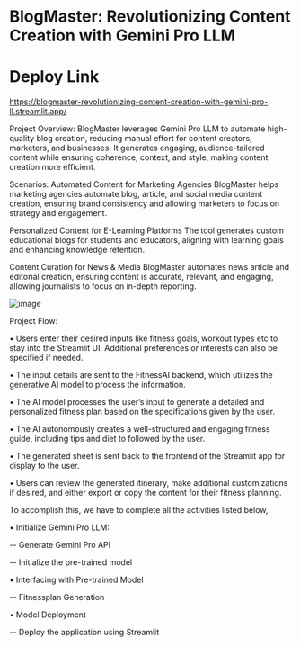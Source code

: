 # BlogMaster: Revolutionizing Content Creation with Gemini Pro LLM

# Deploy Link

https://blogmaster-revolutionizing-content-creation-with-gemini-pro-ll.streamlit.app/



Project Overview:
BlogMaster leverages Gemini Pro LLM to automate high-quality blog creation, reducing manual effort for content creators, marketers, and businesses. It generates engaging, audience-tailored content while ensuring coherence, context, and style, making content creation more efficient.

Scenarios:
Automated Content for Marketing Agencies
BlogMaster helps marketing agencies automate blog, article, and social media content creation, ensuring brand consistency and allowing marketers to focus on strategy and engagement.

Personalized Content for E-Learning Platforms
The tool generates custom educational blogs for students and educators, aligning with learning goals and enhancing knowledge retention.

Content Curation for News & Media
BlogMaster automates news article and editorial creation, ensuring content is accurate, relevant, and engaging, allowing journalists to focus on in-depth reporting.


![image](https://github.com/user-attachments/assets/0b171e4c-5295-448a-8850-ab462c45004c)


Project Flow:

• Users enter their desired inputs like fitness goals, workout types etc to stay into the Streamlit UI. Additional preferences or interests can also be specified if needed.

• The input details are sent to the FitnessAI backend, which utilizes the generative AI model to process the information.

• The AI model processes the user’s input to generate a detailed and personalized fitness plan based on the specifications given by the user.

• The AI autonomously creates a well-structured and engaging fitness guide, including tips and diet to followed by the user.

• The generated sheet is sent back to the frontend of the Streamlit app for display to the user.

• Users can review the generated itinerary, make additional customizations if desired, and either export or copy the content for their fitness planning.

To accomplish this, we have to complete all the activities listed below,

•	Initialize Gemini Pro LLM:

-- Generate Gemini Pro API
  
-- Initialize the pre-trained model
  
•	Interfacing with Pre-trained Model

-- Fitnessplan Generation
  
•	Model Deployment

-- Deploy the application using Streamlit
